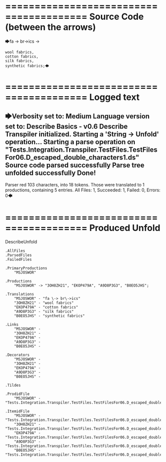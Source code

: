 ========================================
Source Code (between the arrows)
========================================

🡆fa \-> br\->ics ->

    wool fabrics,
    cotton fabrics,
    silk fabrics,
    synthetic fabrics;🡄

========================================
Logged text
========================================

🡆Verbosity set to: Medium
Language version set to: Describe Basics - v0.6
Describe Transpiler initialized.
Starting a 'String -> Unfold' operation...
Starting a parse operation on "Tests.Integration.Transpiler.TestFiles.TestFilesFor06.D_escaped_double_characters1.ds"
Source code parsed successfully
Parse tree unfolded successfully
Done!
------------------------
Parser red 103 characters, into 18 tokens.
Those were translated to 1 productions, containing 5 entries.
All Files: 1, Succeeded: 1, Failed: 0, Errors: 0🡄

========================================
Produced Unfold
========================================

DescribeUnfold

    .AllFiles
    .ParsedFiles
    .FailedFiles

    .PrimaryProductions
        "MSJOSWOR" 

    .Productions
        "MSJOSWOR" -> "3OH8ZH21", "EKOP479A", "A9D8P3G3", "B0EO5JHS";

    .Translations
        "MSJOSWOR" - "fa \-> br\->ics"
        "3OH8ZH21" - "wool fabrics"
        "EKOP479A" - "cotton fabrics"
        "A9D8P3G3" - "silk fabrics"
        "B0EO5JHS" - "synthetic fabrics"

    .Links
        "MSJOSWOR" - 
        "3OH8ZH21" - 
        "EKOP479A" - 
        "A9D8P3G3" - 
        "B0EO5JHS" - 

    .Decorators
        "MSJOSWOR" - 
        "3OH8ZH21" - 
        "EKOP479A" - 
        "A9D8P3G3" - 
        "B0EO5JHS" - 

    .Tildes

    .ProdidFile
        "MSJOSWOR" - "Tests.Integration.Transpiler.TestFiles.TestFilesFor06.D_escaped_double_characters1.ds"

    .ItemidFile
        "MSJOSWOR" - "Tests.Integration.Transpiler.TestFiles.TestFilesFor06.D_escaped_double_characters1.ds"
        "3OH8ZH21" - "Tests.Integration.Transpiler.TestFiles.TestFilesFor06.D_escaped_double_characters1.ds"
        "EKOP479A" - "Tests.Integration.Transpiler.TestFiles.TestFilesFor06.D_escaped_double_characters1.ds"
        "A9D8P3G3" - "Tests.Integration.Transpiler.TestFiles.TestFilesFor06.D_escaped_double_characters1.ds"
        "B0EO5JHS" - "Tests.Integration.Transpiler.TestFiles.TestFilesFor06.D_escaped_double_characters1.ds"

